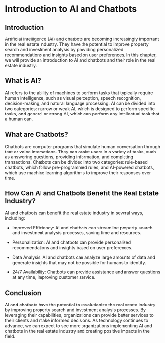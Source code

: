 Introduction to AI and Chatbots
======================================================================================

Introduction
------------

Artificial intelligence (AI) and chatbots are becoming increasingly important in the real estate industry. They have the potential to improve property search and investment analysis by providing personalized recommendations and insights based on user preferences. In this chapter, we will provide an introduction to AI and chatbots and their role in the real estate industry.

What is AI?
-----------

AI refers to the ability of machines to perform tasks that typically require human intelligence, such as visual perception, speech recognition, decision-making, and natural language processing. AI can be divided into two categories: narrow or weak AI, which is designed to perform specific tasks, and general or strong AI, which can perform any intellectual task that a human can.

What are Chatbots?
------------------

Chatbots are computer programs that simulate human conversation through text or voice interactions. They can assist users in a variety of tasks, such as answering questions, providing information, and completing transactions. Chatbots can be divided into two categories: rule-based chatbots, which follow pre-programmed rules, and AI-powered chatbots, which use machine learning algorithms to improve their responses over time.

How Can AI and Chatbots Benefit the Real Estate Industry?
---------------------------------------------------------

AI and chatbots can benefit the real estate industry in several ways, including:

* Improved Efficiency: AI and chatbots can streamline property search and investment analysis processes, saving time and resources.

* Personalization: AI and chatbots can provide personalized recommendations and insights based on user preferences.

* Data Analysis: AI and chatbots can analyze large amounts of data and generate insights that may not be possible for humans to identify.

* 24/7 Availability: Chatbots can provide assistance and answer questions at any time, improving customer service.

Conclusion
----------

AI and chatbots have the potential to revolutionize the real estate industry by improving property search and investment analysis processes. By leveraging their capabilities, organizations can provide better services to their clients and make informed decisions. As technology continues to advance, we can expect to see more organizations implementing AI and chatbots in the real estate industry and creating positive impacts in the field.


